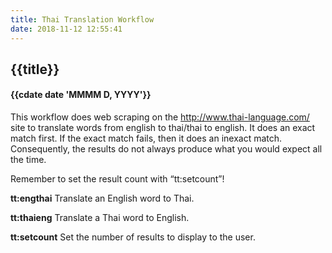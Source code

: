 ```yaml
---
title: Thai Translation Workflow
date: 2018-11-12 12:55:41
---
```

## {{title}}
#### {{cdate date 'MMMM D, YYYY'}}


This workflow does web scraping on the http://www.thai-language.com/ site to translate words from english to thai/thai to english. It does an exact match first. If the exact match fails, then it does an inexact match. Consequently, the results do not always produce what you would expect all the time.

Remember to set the result count with “tt:setcount”!

**tt:engthai**
Translate an English word to Thai.

**tt:thaieng**
Translate a Thai word to English.

**tt:setcount**
Set the number of results to display to the user.



